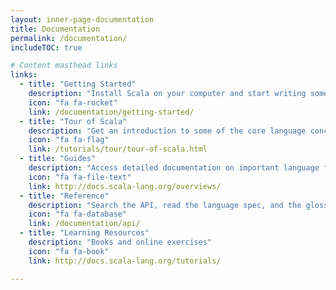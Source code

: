 ```yaml
---
layout: inner-page-documentation
title: Documentation
permalink: /documentation/
includeTOC: true

# Content masthead links
links:
  - title: "Getting Started"
    description: "Install Scala on your computer and start writing some Scala code!"
    icon: "fa fa-rocket"
    link: /documentation/getting-started/
  - title: "Tour of Scala"
    description: "Get an introduction to some of the core language concepts."
    icon: "fa fa-flag"
    link: /tutorials/tour/tour-of-scala.html
  - title: "Guides"
    description: "Access detailed documentation on important language features."
    icon: "fa fa-file-text"
    link: http://docs.scala-lang.org/overviews/
  - title: "Reference"
    description: "Search the API, read the language spec, and the glossary"
    icon: "fa fa-database"
    link: /documentation/api/
  - title: "Learning Resources"
    description: "Books and online exercises"
    icon: "fa fa-book"
    link: http://docs.scala-lang.org/tutorials/

---
```

